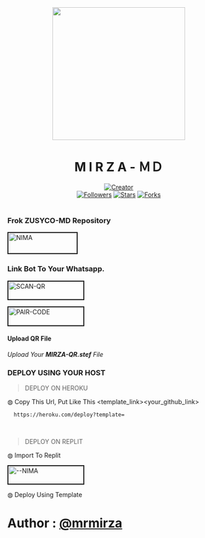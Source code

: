<div align="center" class= "main"> 
  <img src="https://https://avatar-imgs/c59e913b-201b-40e8-8d09-6d235eb97871.jpg" width="300" height="300"/>
  <h1>M I R Z A - ＭＤ</h1>

<a href="https://github.com/theycallmeprofessor"><img title="Creator" src="https://img.shields.io/badge/Creator-Mirza-red.svg?style=for-the-badge&logo=github"></a>
<br>
<a href="https://github.com/theycallmeprofesso?tab=followers"><img title="Followers" src="https://img.shields.io/github/followers/theycallmeprofesso?color=green&style=flat-square"></a>
<a href="https://github.com/theycallmeprofesso/ZUSYCO-MD/stargazers/"><img title="Stars" src="https://img.shields.io/github/stars/theycallmeprofesso/ZUSYCO-MD?color=white&style=flat-square"></a>
<a href="https://github.com/DarkMakerofc/ZUSYCO-MD/network/members"><img title="Forks" src="https://img.shields.io/github/forks/darkmakerofc/ZUSYCO-MD?color=yellow&style=flat-square"></a>
<br><br>
</div>
<div align= "left">

  ### Frok ZUSYCO-MD Repository
<a href="https://github.com/DarkMakerofc/ZUSYCO-MD/fork"><img src="https://i.ibb.co/Yj3tZdZ/fork-zusyco-btn.png" alt="NIMA" border="2" width="155" height="46" ></a>
  ### Link Bot To Your Whatsapp.
  
<a href="https://gpt-qr-code.onrender.com/zusyco"><img src="https://i.ibb.co/FWSfNmb/scan-qr-zusyco-btn.png" alt="SCAN-QR" border="2" width="170" height="40" ></a>

<a href="https://replit.com/@MRNima/ZUSYCO-PAIR-CODE?v=1"><img src="https://i.ibb.co/5BGSVZw/pair-code-btn-zusyco.png" alt="PAIR-CODE" border="2" width="170" height="41" ></a>

  #### Upload QR File
  <i>Upload Your **MIRZA-QR.stef** File </i>

  ### DEPLOY USING YOUR HOST
  
> DEPLOY ON HEROKU<br>

◍ Copy This Url, Put Like This <template_link><your_github_link>

      https://heroku.com/deploy?template=

  <br>
  
> DEPLOY ON REPLIT<br>

◍ Import To Replit

<a href="https://replit.com/github/"><img src="https://i.ibb.co/0F5q3Fp/run-on-replit-zusyco-btn.png" alt="--NIMA" border="2" width="170" height="40" ></a>

◍ Deploy Using Template
  


</div>




# Author : [@mrmirza](https://github.com/theycallmeprofessor)
